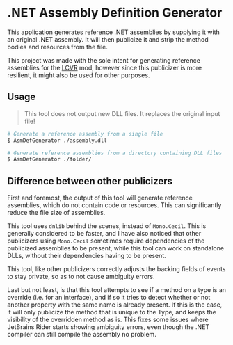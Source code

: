 # .NET Assembly Definition Generator

This application generates reference .NET assemblies by supplying it with an original .NET assembly. It will then
publicize it and strip the method bodies and resources from the file.

This project was made with the sole intent for generating reference assemblies for
the [LCVR](https://github.com/DaXcess/LCVR) mod, however since this publicizer is more resilient, it might also be used
for other purposes.

## Usage

> This tool does not output new DLL files. It replaces the original input file!

```sh
# Generate a reference assembly from a single file
$ AsmDefGenerator ./assembly.dll
```

```sh
# Generate reference assemblies from a directory containing DLL files
$ AsmDefGenerator ./folder/
```

## Difference between other publicizers

First and foremost, the output of this tool will generate reference assemblies, which do not contain code or resources.
This can significantly reduce the file size of assemblies.

This tool uses `dnlib` behind the scenes, instead of `Mono.Cecil`. This is generally considered to be faster, and I have
also noticed that other publicizers using `Mono.Cecil` sometimes require dependencies of the publicized assemblies to be
present, while this tool can work on standalone DLLs, without their dependencies having to be present.

This tool, like other publicizers correctly adjusts the backing fields of events to stay private, so as to not cause
ambiguity errors.

Last but not least, is that this tool attempts to see if a method on a type is an override (i.e. for an interface), and
if so it tries to detect whether or not another property with the same name is already present. If this is the case, it
will only publicize the method that is unique to the Type, and keeps the visibility of the overridden method as is. This
fixes some issues where JetBrains Rider starts showing ambiguity errors, even though the .NET compiler can still compile
the assembly no problem.